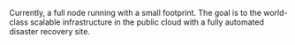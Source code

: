 Currently, a full node running with a small footprint. The goal is to the world-class scalable infrastructure in the public cloud with a fully automated disaster recovery site. 
